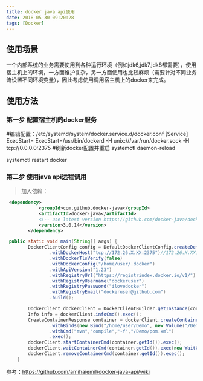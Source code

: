 ```yaml
---
title: docker java api使用
date: 2018-05-30 09:20:28
tags: [Docker]
---
```


## 使用场景

一个内部系统的业务需要使用到各种运行环境（例如jdk6,jdk7,jdk8都需要），使用宿主机上的环境，一方面维护复杂，另一方面使用也比较麻烦（需要针对不同业务流设置不同环境变量），因此考虑使用调用宿主机上的docker来完成。

## 使用方法

### 第一步 配置宿主机的docker服务

#编辑配置：/etc/systemd/system/docker.service.d/docker.conf
[Service]
ExecStart=
ExecStart=/usr/bin/dockerd -H unix:///var/run/docker.sock -H tcp://0.0.0.0:2375
#刷新docker配置并重启
systemctl daemon-reload
<!-- more -->
systemctl restart docker

### 第二步 使用java api远程调用 

> 加入依赖：

```xml
 <dependency>
            <groupId>com.github.docker-java</groupId>
            <artifactId>docker-java</artifactId>
            <!-- use latest version https://github.com/docker-java/docker-java/releases -->
            <version>3.0.14</version>
        </dependency>
```

```java
 public static void main(String[] args) {
        DockerClientConfig config = DefaultDockerClientConfig.createDefaultConfigBuilder()
                .withDockerHost("tcp://172.26.X.XX:2375")//172.26.X.XX为宿主机ip
                .withDockerTlsVerify(false)
                .withDockerConfig("/home/user/.docker")
                .withApiVersion("1.23")
                .withRegistryUrl("https://registrindex.docker.io/v1/")
                .withRegistryUsername("dockeruser")
                .withRegistryPassword("ilovedocker")
                .withRegistryEmail("dockeruser@github.com")
                .build();

        DockerClient dockerClient = DockerClientBuilder.getInstance(config).build();
        Info info = dockerClient.infoCmd().exec();
        CreateContainerResponse container = dockerClient.createContainerCmd("maven:jdk7")
                .withBinds(new Bind("/home/user/Demo", new Volume("/Demo")))//挂载宿主机上的文件夹
                .withCmd("mvn","compile","-f","/Demo/pom.xml")
                .exec();
        dockerClient.startContainerCmd(container.getId()).exec();
        dockerClient.waitContainerCmd(container.getId()).exec(new WaitContainerResultCallback()).awaitStatusCode();
        dockerClient.removeContainerCmd(container.getId()).exec();
    }
```


参考：https://github.com/amihaiemil/docker-java-api/wiki